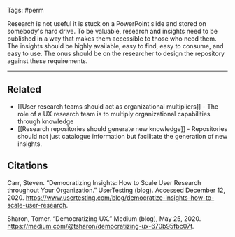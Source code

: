 Tags: #perm 

Research is not useful it is stuck on a PowerPoint slide and stored on somebody's hard drive. To be valuable, research and insights need to be published in a way that makes them accessible to those who need them. The insights should be highly available, easy to find, easy to consume, and easy to use. The onus should be on the researcher to design the repository against these requirements. 

---
## Related
- [[User research teams should act as organizational multipliers]] - The role of a UX research team is to multiply organizational capabilities through knowledge
- [[Research repositories should generate new knowledge]] - Repositories should not just catalogue information but facilitate the generation of new insights.


## Citations
Carr, Steven. “Democratizing Insights: How to Scale User Research throughout Your Organization.” UserTesting (blog). Accessed December 12, 2020. https://www.usertesting.com/blog/democratize-insights-how-to-scale-user-research.

Sharon, Tomer. “Democratizing UX.” Medium (blog), May 25, 2020. https://medium.com/@tsharon/democratizing-ux-670b95fbc07f.

